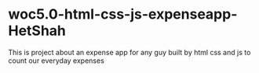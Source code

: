 # woc5.0-html-css-js-expenseapp-HetShah
This is project about an expense app for any guy built by html css and js to count our everyday expenses
